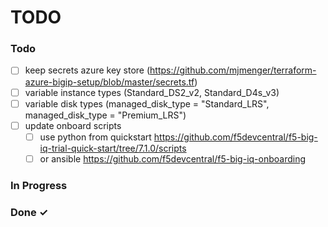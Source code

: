 # TODO

### Todo

- [ ] keep secrets azure key store (https://github.com/mjmenger/terraform-azure-bigip-setup/blob/master/secrets.tf)
- [ ] variable instance types (Standard_DS2_v2, Standard_D4s_v3)
- [ ] variable disk types (managed_disk_type = "Standard_LRS", managed_disk_type = "Premium_LRS")
- [ ] update onboard scripts
  - [ ] use python from quickstart https://github.com/f5devcentral/f5-big-iq-trial-quick-start/tree/7.1.0/scripts
  - [ ] or ansible https://github.com/f5devcentral/f5-big-iq-onboarding

### In Progress


### Done ✓

